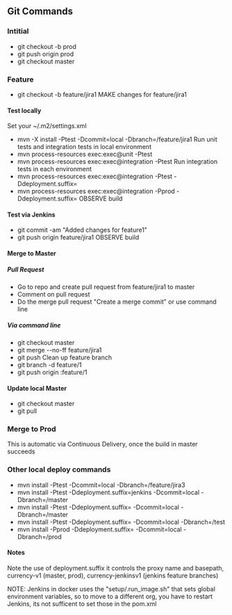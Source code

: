 ## Git Commands

### Intitial
* git checkout -b prod
* git push origin prod
* git checkout master

### Feature
* git checkout -b feature/jira1
MAKE changes for feature/jira1

#### Test locally
Set your ~/.m2/settings.xml
* mvn -X install -Ptest -Dcommit=local -Dbranch=/feature/jira1 
Run unit tests and integration tests in local environment
* mvn process-resources exec:exec@unit -Ptest
* mvn process-resources exec:exec@integration -Ptest
Run integration tests in each environment
* mvn process-resources exec:exec@integration -Ptest -Ddeployment.suffix=
* mvn process-resources exec:exec@integration -Pprod -Ddeployment.suffix=
OBSERVE build

#### Test via Jenkins
* git commit -am  "Added changes for feature1"
* git push origin feature/jira1
OBSERVE build

#### Merge to Master
##### Pull Request
* Go to repo and create pull request from feature/jira1 to master
* Comment on pull request
* Do the merge pull request "Create a merge commit" or use command line

##### Via command line
* git checkout master
* git merge --no-ff feature/jira1
* git push
Clean up feature branch
* git branch -d feature/1
* git push origin :feature/1

#### Update local Master
* git checkout master
* git pull

### Merge to Prod
This is automatic via Continuous Delivery, once the build in master succeeds

### Other local deploy commands
* mvn install -Ptest -Dcommit=local -Dbranch=/feature/jira3
* mvn install -Ptest -Ddeployment.suffix=jenkins -Dcommit=local -Dbranch=/master
* mvn install -Ptest -Ddeployment.suffix= -Dcommit=local -Dbranch=/master
* mvn install -Ptest -Ddeployment.suffix= -Dcommit=local -Dbranch=/test
* mvn install -Pprod -Ddeployment.suffix= -Dcommit=local -Dbranch=/prod

#### Notes

Note the use of deployment.suffix it controls the proxy name and basepath, currency-v1 (master, prod), currency-jenkinsv1 (jenkins feature branches)

NOTE: Jenkins in docker uses the "setup/.run_image.sh" that sets global environment variables, so to move to a different org, you have to restart Jenkins, its not sufficent to set those in the pom.xml
